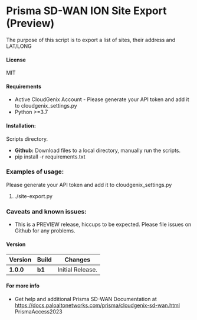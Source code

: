 # Prisma SD-WAN ION Site Export (Preview)
The purpose of this script is to export a list of sites, their address and LAT/LONG

#### License
MIT

#### Requirements
* Active CloudGenix Account - Please generate your API token and add it to cloudgenix_settings.py
* Python >=3.7

#### Installation:
 Scripts directory. 
 - **Github:** Download files to a local directory, manually run the scripts. 
 - pip install -r requirements.txt

### Examples of usage:
 Please generate your API token and add it to cloudgenix_settings.py

 1. ./site-export.py 

### Caveats and known issues:
 - This is a PREVIEW release, hiccups to be expected. Please file issues on Github for any problems.

#### Version
| Version | Build | Changes |
| ------- | ----- | ------- |
| **1.0.0** | **b1** | Initial Release. |


#### For more info
 * Get help and additional Prisma SD-WAN Documentation at <https://docs.paloaltonetworks.com/prisma/cloudgenix-sd-wan.html>
PrismaAccess2023